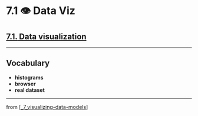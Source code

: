 # 7.1 👁 Data Viz

## [**7.1.** Data visualization](https://livebook.manning.com/book/deep-learning-with-javascript/chapter-7/9)

---

## **Vocabulary**

- <b>histograms</b>
- <b>browser</b>
- <b>real dataset</b>

<link rel="stylesheet" type="text/css" media="all" href="../../../assets/css/custom.css" />

---

from [[_7_visualizing-data-models]]

[//begin]: # "Autogenerated link references for markdown compatibility"
[_7_visualizing-data-models]: ../_7_visualizing-data-models.md "👁 Viz Data & Models"
[//end]: # "Autogenerated link references"
